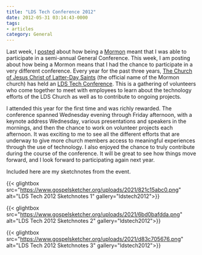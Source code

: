```yaml
---
title: "LDS Tech Conference 2012"
date: 2012-05-31 03:14:43-0000
tags:
- articles
category: General
---
```


Last week, I <a title="LDS General Conference Sketchnotes April 2012" href="https://www.bennorris.blog/2012/04/05/lds-general-conference.html">posted</a> about how being a <a href="http://mormon.org" target="_blank">Mormon</a> meant that I was able to participate in a semi-annual General Conference. This week, I am posting about how being a Mormon means that I had the chance to participate in a very different conference. Every year for the past three years, <a href="http://www.lds.org/" target="_blank">The Church of Jesus Christ of Latter-Day Saints</a> (the official name of the Mormon church) has held an <a href="http://tech.lds.org/wiki/LDSTech_Conference" target="_blank">LDS Tech Conference</a>. This is a gathering of volunteers who come together to meet with employees to learn about the technology efforts of the LDS Church as well as to contribute to ongoing projects.

I attended this year for the first time and was richly rewarded. The conference spanned Wednesday evening through Friday afternoon, with a keynote address Wednesday, various presentations and speakers in the mornings, and then the chance to work on volunteer projects each afternoon. It was exciting to me to see all the different efforts that are underway to give more church members access to meaningful experiences through the use of technology. I also enjoyed the chance to truly contribute during the course of the conference. It will be great to see how things move forward, and I look forward to participating again next year.

Included here are my sketchnotes from the event.

{{< glightbox src="https://www.gospelsketcher.org/uploads/2021/821c15abc0.png" alt="LDS Tech 2012 Sketchnotes 1" gallery="ldstech2012">}}

{{< glightbox src="https://www.gospelsketcher.org/uploads/2021/6bd0bafdda.png" alt="LDS Tech 2012 Sketchnotes 2" gallery="ldstech2012">}}

{{< glightbox src="https://www.gospelsketcher.org/uploads/2021/d83c705676.png" alt="LDS Tech 2012 Sketchnotes 3" gallery="ldstech2012">}}
